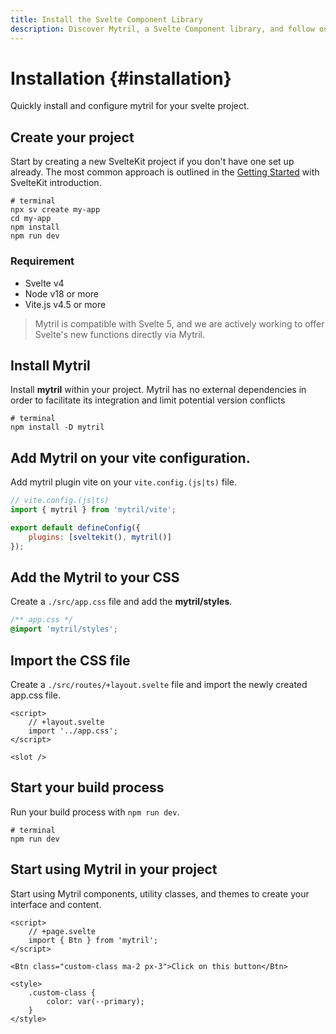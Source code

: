 ```yaml
---
title: Install the Svelte Component Library
description: Discover Mytril, a Svelte Component library, and follow our  guide to install it. Perfect for developers looking to streamline their Svelte projects with efficient components.
---
```


<script lang="ts">

</script>

# Installation {#installation}

Quickly install and configure mytril for your svelte project.

## Create your project

Start by creating a new SvelteKit project if you don't have one set up already. The most common approach is outlined in the [Getting Started](https://kit.svelte.dev/docs/introduction#introduction-getting-started) with SvelteKit introduction.

```shell
# terminal
npx sv create my-app
cd my-app
npm install
npm run dev
```

### Requirement

- Svelte v4
- Node v18 or more
- Vite.js v4.5 or more

> Mytril is compatible with Svelte 5, and we are actively working to offer Svelte's new functions directly via Mytril.

## Install Mytril

Install **mytril** within your project. Mytril has no external dependencies in order to facilitate its integration and limit potential version conflicts

```shell
# terminal
npm install -D mytril
```

## Add Mytril on your vite configuration.

Add mytril plugin vite on your `vite.config.(js|ts)` file.

```javascript
// vite.config.(js|ts)
import { mytril } from 'mytril/vite';

export default defineConfig({
	plugins: [sveltekit(), mytril()]
});
```

## Add the Mytril to your CSS

Create a `./src/app.css` file and add the **mytril/styles**.

```css
/** app.css */
@import 'mytril/styles';
```

## Import the CSS file

Create a `./src/routes/+layout.svelte` file and import the newly created app.css file.

```svelte
<script>
	// +layout.svelte
	import '../app.css';
</script>

<slot />
```

## Start your build process

Run your build process with `npm run dev`.

```shell
# terminal
npm run dev
```

## Start using Mytril in your project

Start using Mytril components, utility classes, and themes to create your interface and content.

```svelte
<script>
	// +page.svelte
	import { Btn } from 'mytril';
</script>

<Btn class="custom-class ma-2 px-3">Click on this button</Btn>

<style>
	.custom-class {
		color: var(--primary);
	}
</style>
```
